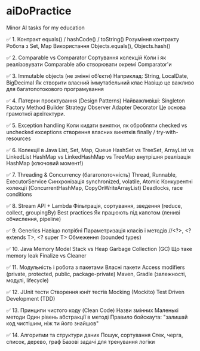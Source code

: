 # aiDoPractice
Minor AI tasks for my education

✅ 1. Контракт equals() / hashCode() / toString()
Розуміння контракту
Робота з Set, Map
Використання Objects.equals(), Objects.hash()

✅ 2. Comparable vs Comparator
Сортування колекцій
Коли і як реалізовувати Comparable<T> або створювати окремі Comparator'и

✅ 3. Immutable objects (не змінні об’єкти)
Наприклад: String, LocalDate, BigDecimal
Як створити власний іммутабельний клас
Навіщо це важливо для багатопотокового програмування

✅ 4. Патерни проєктування (Design Patterns)
Найважливіші:
Singleton
Factory Method
Builder
Strategy
Observer
Adapter
Decorator
Це основа грамотної архітектури.

✅ 5. Exception handling
Коли кидати винятки, як обробляти
checked vs unchecked exceptions
створення власних винятків
finally / try-with-resources

✅ 6. Колекції в Java
List, Set, Map, Queue
HashSet vs TreeSet, ArrayList vs LinkedList
HashMap vs LinkedHashMap vs TreeMap
внутрішня реалізація HashMap (ключовий момент!)

✅ 7. Threading & Concurrency (багатопоточність)
Thread, Runnable, ExecutorService
Синхронізація
synchronized, volatile, Atomic
Конкурентні колекції (ConcurrentHashMap, CopyOnWriteArrayList)
Deadlocks, race conditions

✅ 8. Stream API + Lambda
Фільтрація, сортування, зведення (reduce, collect, groupingBy)
Best practices
Як працюють під капотом (лениві обчислення, pipeline)

✅ 9. Generics
Навіщо потрібні
Параметризація класів і методів
//<?>, <? extends T>, <? super T>
Обмеження (bounded types)

✅ 10. Java Memory Model
Stack vs Heap
Garbage Collection (GC)
Що таке memory leak
Finalize vs Cleaner

✅ 11. Модульність і робота з пакетами
Власні пакети
Access modifiers (private, protected, public, package-private)
Maven, Gradle (залежності, модулі, lifecycle)

✅ 12. JUnit тести
Створення юніт тестів
Mocking (Mockito)
Test Driven Development (TDD)

✅ 13. Принципи чистого коду (Clean Code)
Назви змінних
Маленькі методи
Один рівень абстракції в методі
Правило бойскаута: "залишай код чистішим, ніж ти його знайшов"

✅ 14. Алгоритми та структури даних
Пошук, сортування
Стек, черга, список, дерево, граф
Базові задачі для тренування логіки

